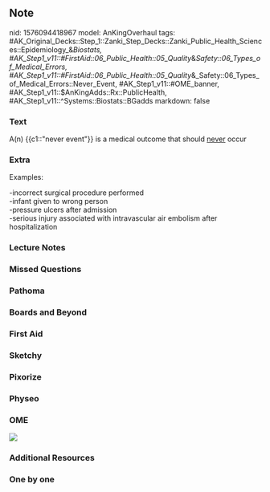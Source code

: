 ## Note
nid: 1576094418967
model: AnKingOverhaul
tags: #AK_Original_Decks::Step_1::Zanki_Step_Decks::Zanki_Public_Health_Sciences::Epidemiology_&_Biostats, #AK_Step1_v11::#FirstAid::06_Public_Health::05_Quality_&_Safety::06_Types_of_Medical_Errors, #AK_Step1_v11::#FirstAid::06_Public_Health::05_Quality_&_Safety::06_Types_of_Medical_Errors::Never_Event, #AK_Step1_v11::#OME_banner, #AK_Step1_v11::$AnKingAdds::Rx::PublicHealth, #AK_Step1_v11::^Systems::Biostats::BGadds
markdown: false

### Text
A(n) {{c1::"never event"}} is a medical outcome that should
<u>never</u> occur

### Extra
Examples:
<div>
  -incorrect surgical procedure performed
</div>
<div>
  -infant given to wrong person
</div>
<div>
  -pressure ulcers after admission
</div>
<div>
  -serious injury associated with intravascular air embolism after
  hospitalization
</div>

### Lecture Notes


### Missed Questions


### Pathoma


### Boards and Beyond


### First Aid


### Sketchy


### Pixorize


### Physeo


### OME
<div class="ome-widget">
  <a href="https://onlinemeded.org?ref=anki"><img src=
  "_OME_AnkiFlashcards_General_3.png"></a>
</div>

### Additional Resources


### One by one

